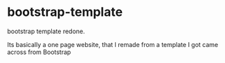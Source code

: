 # bootstrap-template
bootstrap template redone.


Its basically a one page website, that I remade from a template I got came across from Bootstrap
